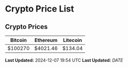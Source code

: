 # Crypto Price List

## Crypto Prices
| Bitcoin | Ethereum | Litecoin |
| ------- | -------- | -------- |
| $100270 | $4021.46 | $134.04 |
**Last Updated:** 2024-12-07 19:54 UTC
**Last Updated:** $DATE$
